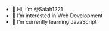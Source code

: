 - 👋 Hi, I’m @Salah1221
- 👀 I’m interested in Web Development
- 🌱 I’m currently learning JavaScript

<!---
Salah1221/Salah1221 is a ✨ special ✨ repository because its `README.md` (this file) appears on your GitHub profile.
You can click the Preview link to take a look at your changes.
--->
